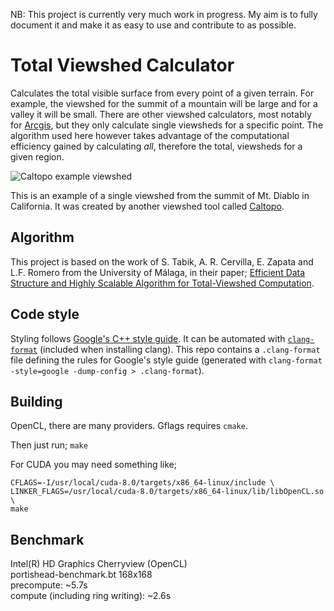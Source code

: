 NB: This project is currently very much work in progress. My aim is to fully document it and make it as easy to use and contribute to as possible.

# Total Viewshed Calculator
Calculates the total visible surface from every point of a given terrain. For example, the viewshed for the summit of a mountain will be large and for a valley it will be small. There are other viewshed calculators, most notably for [Arcgis](http://pro.arcgis.com/en/pro-app/tool-reference/3d-analyst/viewshed.htm<Paste>), but they only calculate single viewsheds for a specific point. The algorithm used here however takes advantage of the computational efficiency gained by calculating *all*, therefore the total, viewsheds for a given region.

![Caltopo example viewshed](https://2.bp.blogspot.com/-wgkILUyFc7g/UZa6igZWQ0I/AAAAAAAAAJc/URPpKFTpVxM/s1600/Screen+shot+2013-05-17+at+3.09.13+PM.png)

This is an example of a single viewshed from the summit of Mt. Diablo in California. It was created by another viewshed tool called [Caltopo](https://caltopo.com).

## Algorithm
This project is based on the work of S. Tabik, A. R. Cervilla, E. Zapata and L.F. Romero from the University of Málaga, in their paper; [Efficient Data Structure and Highly Scalable Algorithm for Total-Viewshed Computation](www.ac.uma.es/~siham/STARS.pdf).

## Code style
Styling follows [Google's C++ style guide](https://google.github.io/styleguide/cppguide.html).
It can be automated with [`clang-format`](https://clang.llvm.org/docs/ClangFormat.html) (included when installing clang). This repo contains a `.clang-format` file defining the rules for Google's style guide (generated with `clang-format -style=google -dump-config > .clang-format`).

## Building
OpenCL, there are many providers.
Gflags requires `cmake`.

Then just run;
`make`

For CUDA you may need something like;
```
CFLAGS=-I/usr/local/cuda-8.0/targets/x86_64-linux/include \
LINKER_FLAGS=/usr/local/cuda-8.0/targets/x86_64-linux/lib/libOpenCL.so \
make
```

## Benchmark
Intel(R) HD Graphics Cherryview (OpenCL)    
portishead-benchmark.bt 168x168   
precompute: ~5.7s   
compute (including ring writing): ~2.6s   

